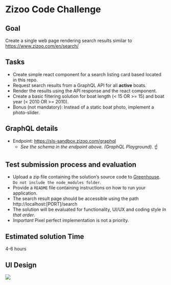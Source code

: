 # Zizoo Code Challenge

## Goal

Create a single web page rendering search results similar to https://www.zizoo.com/en/search/

## Tasks

- Create simple react component for a search listing card based located in this repo.
- Request search results from a GraphQL API for all **active** boats.
- Render the results using the API response and the react component.
- Create a basic filtering solution for boat length (< 15 OR >= 15) and boat year (< 2010 OR >= 2010).
- Bonus (not mandatory): Instead of a static boat photo, implement a photo-slider.

## GraphQL details

- Endpoint: https://sls-sandbox.zizoo.com/graphql
  - _See the schema in the endpoint above. (GraphQL Playground)._ ☝️

## Test submission process and evaluation

- Upload a zip file containing the solution’s source code to [Greenhouse](https://greenhouse.io). `Do not include the node_modules folder`.
- Provide a `README` file containing instructions on how to run your application.
- The search result page should be accessible using the path http://localhost:[PORT]/search
- The solution will be evaluated for functionality, UI/UX and coding style *In that order*.
- *Important* Pixel perfect implementation is not a priority.

## Estimated solution Time

4-6 hours

## UI Design
![](design.png)
